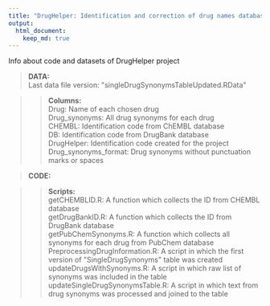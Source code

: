 ```yaml
---
title: "DrugHelper: Identification and correction of drug names database"
output: 
  html_document:
    keep_md: true
---
```



Info about code and datasets of DrugHelper project  

> **DATA:**  
  Last data file version: "singleDrugSynonymsTableUpdated.RData"
  
 >> **Columns:**  
      Drug: Name of each chosen drug  
      Drug_synonyms: All drug synonyms for each drug  
      CHEMBL: Identification code from ChEMBL database  
      DB: Identification code from DrugBank database  
      DrugHelper: Identification code created for the project
      Drug_synonyms_format: Drug synonyms without punctuation marks or spaces
    
> **CODE:**  

>> **Scripts:**  
  getCHEMBLID.R: A function which collects the ID from CHEMBL database  
  getDrugBankID.R: A function which collects the ID from DrugBank database  
  getPubChemSynonyms.R: A function which collects all synonyms for each drug    from PubChem database  
  PreprocessingDrugInformation.R: A script in which the first version of "SingleDrugSynonyms" table was created  
  updateDrugsWithSynonyms.R: A script in which raw list of synonyms was included in the table  
  updateSingleDrugSynonymsTable.R: A script in which text from drug synonyms was processed and joined to the table
